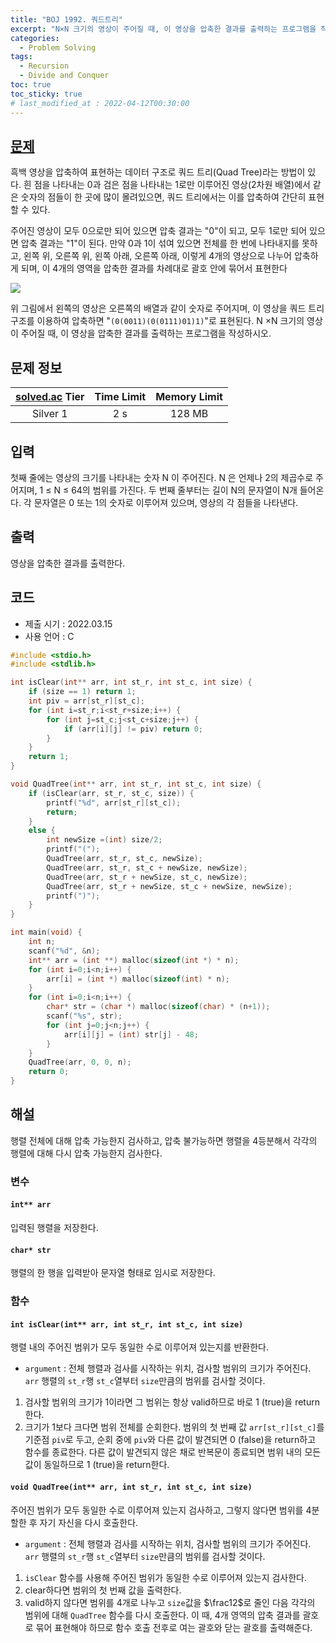 ```yaml
---
title: "BOJ 1992. 쿼드트리"
excerpt: "N×N 크기의 영상이 주어질 때, 이 영상을 압축한 결과를 출력하는 프로그램을 작성하시오."
categories: 
  - Problem Solving
tags:
  - Recursion
  - Divide and Conquer
toc: true
toc_sticky: true
# last_modified_at : 2022-04-12T00:30:00
---
```


## [문제](https://www.acmicpc.net/problem/1992)

흑백 영상을 압축하여 표현하는 데이터 구조로 쿼드 트리(Quad Tree)라는 방법이 있다. 흰 점을 나타내는 0과 검은 점을 나타내는 1로만 이루어진 영상(2차원 배열)에서 같은 숫자의 점들이 한 곳에 많이 몰려있으면, 쿼드 트리에서는 이를 압축하여 간단히 표현할 수 있다.

주어진 영상이 모두 0으로만 되어 있으면 압축 결과는 "0"이 되고, 모두 1로만 되어 있으면 압축 결과는 "1"이 된다. 만약 0과 1이 섞여 있으면 전체를 한 번에 나타내지를 못하고, 왼쪽 위, 오른쪽 위, 왼쪽 아래, 오른쪽 아래, 이렇게 4개의 영상으로 나누어 압축하게 되며, 이 4개의 영역을 압축한 결과를 차례대로 괄호 안에 묶어서 표현한다

![](https://www.acmicpc.net/JudgeOnline/upload/201007/qq.png)

위 그림에서 왼쪽의 영상은 오른쪽의 배열과 같이 숫자로 주어지며, 이 영상을 쿼드 트리 구조를 이용하여 압축하면 "`(0(0011)(0(0111)01)1)`"로 표현된다. N ×N 크기의 영상이 주어질 때, 이 영상을 압축한 결과를 출력하는 프로그램을 작성하시오.

## 문제 정보 

| [solved.ac](https://solved.ac) Tier | Time Limit | Memory Limit |
|:-----------------------------------:|:----------:|:------------:|
| Silver 1                            | 2 s        | 128 MB       |

## 입력
첫째 줄에는 영상의 크기를 나타내는 숫자 N 이 주어진다. N 은 언제나 2의 제곱수로 주어지며, 1 ≤ N ≤ 64의 범위를 가진다. 두 번째 줄부터는 길이 N의 문자열이 N개 들어온다. 각 문자열은 0 또는 1의 숫자로 이루어져 있으며, 영상의 각 점들을 나타낸다.

## 출력
영상을 압축한 결과를 출력한다.

## 코드
- 제출 시기 : 2022.03.15
- 사용 언어 : C

```c
#include <stdio.h>
#include <stdlib.h>

int isClear(int** arr, int st_r, int st_c, int size) {
	if (size == 1) return 1;
	int piv = arr[st_r][st_c];
	for (int i=st_r;i<st_r+size;i++) {
		for (int j=st_c;j<st_c+size;j++) {
			if (arr[i][j] != piv) return 0;
		}
	}
	return 1;
}

void QuadTree(int** arr, int st_r, int st_c, int size) {
	if (isClear(arr, st_r, st_c, size)) {
		printf("%d", arr[st_r][st_c]);
		return;
	}
	else {
		int newSize =(int) size/2;
        printf("(");
		QuadTree(arr, st_r, st_c, newSize);
		QuadTree(arr, st_r, st_c + newSize, newSize);
		QuadTree(arr, st_r + newSize, st_c, newSize);
		QuadTree(arr, st_r + newSize, st_c + newSize, newSize);
        printf(")");
	}
}

int main(void) {
	int n;
	scanf("%d", &n);
	int** arr = (int **) malloc(sizeof(int *) * n);
	for (int i=0;i<n;i++) {
		arr[i] = (int *) malloc(sizeof(int) * n);
	}
	for (int i=0;i<n;i++) {
		char* str = (char *) malloc(sizeof(char) * (n+1));
        scanf("%s", str);
        for (int j=0;j<n;j++) {
            arr[i][j] = (int) str[j] - 48;
        }
	}
	QuadTree(arr, 0, 0, n);
	return 0;
}
```

## 해설

행렬 전체에 대해 압축 가능한지 검사하고, 압축 불가능하면 행렬을 4등분해서 각각의 행렬에 대해 다시 압축 가능한지 검사한다.


### 변수
#### ``int** arr`` 
 입력된 행렬을 저장한다.

#### `char* str`
행렬의 한 행을 입력받아 문자열 형태로 임시로 저장한다.


### 함수
####  `int isClear(int** arr, int st_r, int st_c, int size)`

행렬 내의 주어진 범위가 모두 동일한 수로 이루어져 있는지를 반환한다.

- ``argument`` : 전체 행렬과 검사를 시작하는 위치, 검사할 범위의 크기가 주어진다. ``arr`` 행렬의 ``st_r``행 ``st_c``열부터 `size`만큼의 범위를 검사할 것이다.

1. 검사할 범위의 크기가 1이라면 그 범위는 항상 valid하므로 바로 1 (true)을 return한다.
2. 크기가 1보다 크다면 범위 전체를 순회한다. 범위의 첫 번째 값 ``arr[st_r][st_c]``를 기준점 ``piv``로 두고, 순회 중에 ``piv``와 다른 값이 발견되면 0 (false)을 return하고 함수를 종료한다. 다른 값이 발견되지 않은 채로 반복문이 종료되면 범위 내의 모든 값이 동일하므로 1 (true)을 return한다.

#### `void QuadTree(int** arr, int st_r, int st_c, int size)`

주어진 범위가 모두 동일한 수로 이루어져 있는지 검사하고, 그렇지 않다면 범위를 4분할한 후 자기 자신을 다시 호출한다.

- ``argument`` : 전체 행렬과 검사를 시작하는 위치, 검사할 범위의 크기가 주어진다. ``arr`` 행렬의 ``st_r``행 ``st_c``열부터 `size`만큼의 범위를 검사할 것이다.

1. ``isClear`` 함수를 사용해 주어진 범위가 동일한 수로 이루어져 있는지 검사한다.
2. clear하다면 범위의 첫 번째 값을 출력한다.
3. valid하지 않다면 범위를 4개로 나누고 `size`값을 $\frac12$로 줄인 다음  각각의 범위에 대해 ``QuadTree`` 함수를 다시 호출한다. 이 때, 4개 영역의 압축 결과를 괄호로 묶어 표현해야 하므로 함수 호출 전후로 여는 괄호와 닫는 괄호를 출력해준다.
